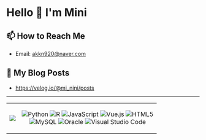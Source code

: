 # Hello 👋 I'm Mini

## 📫 How to Reach Me
- Email: akkn920@naver.com

## 📕 My Blog Posts
- https://velog.io/@mi_nini/posts

---

<table>
  <tr>
    <td>
      <!-- Most Used Languages -->
      <img src="https://github-readme-stats.vercel.app/api/top-langs/?username=YOUR_GITHUB_USERNAME&layout=compact&theme=radical&langs_count=6" />
    </td>
    <td>
      <!-- Technologies Badges -->
      <p align="center">
        <img src="https://img.shields.io/badge/Python-3776AB?style=for-the-badge&logo=python&logoColor=FFD343" alt="Python"/>
        <img src="https://img.shields.io/badge/R-276DC3?style=for-the-badge&logo=r&logoColor=white" alt="R"/>
        <img src="https://img.shields.io/badge/JavaScript-F7DF1E?style=for-the-badge&logo=javascript&logoColor=black" alt="JavaScript"/>
        <img src="https://img.shields.io/badge/Vue.js-4FC08D?style=for-the-badge&logo=vue.js&logoColor=white" alt="Vue.js"/>
        <img src="https://img.shields.io/badge/HTML5-E34F26?style=for-the-badge&logo=html5&logoColor=white" alt="HTML5"/><br>
        <img src="https://img.shields.io/badge/MySQL-4479A1?style=for-the-badge&logo=mysql&logoColor=white" alt="MySQL"/>
        <img src="https://img.shields.io/badge/Oracle-F80000?style=for-the-badge&logo=oracle&logoColor=white" alt="Oracle"/>
        <img src="https://img.shields.io/badge/Visual_Studio_Code-007ACC?style=for-the-badge&logo=visual-studio-code&logoColor=white" alt="Visual Studio Code"/>
      </p>
    </td>
  </tr>
</table>






